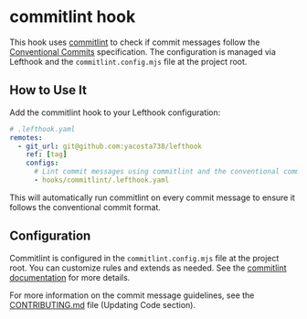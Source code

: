 # commitlint hook

This hook uses [commitlint](https://commitlint.js.org/) to check if commit messages follow the [Conventional Commits](https://www.conventionalcommits.org/) specification. The configuration is managed via Lefthook and the `commitlint.config.mjs` file at the project root.

## How to Use It

Add the commitlint hook to your Lefthook configuration:

```yaml
# .lefthook.yaml
remotes:
  - git_url: git@github.com:yacosta738/lefthook
    ref: [tag]
    configs:
      # Lint commit messages using commitlint and the conventional commits standard
      - hooks/commitlint/.lefthook.yaml
```

This will automatically run commitlint on every commit message to ensure it follows the conventional commit format.

## Configuration

Commitlint is configured in the `commitlint.config.mjs` file at the project root. You can customize rules and extends as needed. See the [commitlint documentation](https://commitlint.js.org/#/reference-configuration) for more details.

For more information on the commit message guidelines, see the [CONTRIBUTING.md](../../../docs/CONTRIBUTING.md) file (Updating Code section).
